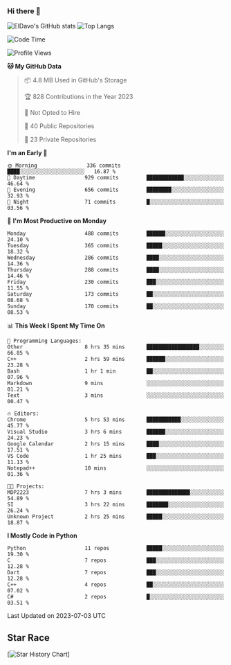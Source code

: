 ### Hi there 👋
![ElDavo's GitHub stats](https://github-readme-stats.vercel.app/api?username=ElDavoo&show_icons=true&theme=chartreuse-dark)
![Top Langs](https://github-readme-stats.vercel.app/api/top-langs/?username=ElDavoo&theme=chartreuse-dark&layout=compact)

<!--START_SECTION:waka-->
![Code Time](http://img.shields.io/badge/Code%20Time-101%20hrs%2017%20mins-blue)

![Profile Views](http://img.shields.io/badge/Profile%20Views-0-blue)

**🐱 My GitHub Data** 

> 📦 4.8 MB Used in GitHub's Storage 
 > 
> 🏆 828 Contributions in the Year 2023
 > 
> 🚫 Not Opted to Hire
 > 
> 📜 40 Public Repositories 
 > 
> 🔑 23 Private Repositories 
 > 
**I'm an Early 🐤** 

```text
🌞 Morning                336 commits         ████░░░░░░░░░░░░░░░░░░░░░   16.87 % 
🌆 Daytime                929 commits         ████████████░░░░░░░░░░░░░   46.64 % 
🌃 Evening                656 commits         ████████░░░░░░░░░░░░░░░░░   32.93 % 
🌙 Night                  71 commits          █░░░░░░░░░░░░░░░░░░░░░░░░   03.56 % 
```
📅 **I'm Most Productive on Monday** 

```text
Monday                   480 commits         ██████░░░░░░░░░░░░░░░░░░░   24.10 % 
Tuesday                  365 commits         █████░░░░░░░░░░░░░░░░░░░░   18.32 % 
Wednesday                286 commits         ████░░░░░░░░░░░░░░░░░░░░░   14.36 % 
Thursday                 288 commits         ████░░░░░░░░░░░░░░░░░░░░░   14.46 % 
Friday                   230 commits         ███░░░░░░░░░░░░░░░░░░░░░░   11.55 % 
Saturday                 173 commits         ██░░░░░░░░░░░░░░░░░░░░░░░   08.68 % 
Sunday                   170 commits         ██░░░░░░░░░░░░░░░░░░░░░░░   08.53 % 
```


📊 **This Week I Spent My Time On** 

```text
💬 Programming Languages: 
Other                    8 hrs 35 mins       █████████████████░░░░░░░░   66.85 % 
C++                      2 hrs 59 mins       ██████░░░░░░░░░░░░░░░░░░░   23.28 % 
Bash                     1 hr 1 min          ██░░░░░░░░░░░░░░░░░░░░░░░   07.96 % 
Markdown                 9 mins              ░░░░░░░░░░░░░░░░░░░░░░░░░   01.21 % 
Text                     3 mins              ░░░░░░░░░░░░░░░░░░░░░░░░░   00.47 % 

🔥 Editors: 
Chrome                   5 hrs 53 mins       ███████████░░░░░░░░░░░░░░   45.77 % 
Visual Studio            3 hrs 6 mins        ██████░░░░░░░░░░░░░░░░░░░   24.23 % 
Google Calendar          2 hrs 15 mins       ████░░░░░░░░░░░░░░░░░░░░░   17.51 % 
VS Code                  1 hr 25 mins        ███░░░░░░░░░░░░░░░░░░░░░░   11.13 % 
Notepad++                10 mins             ░░░░░░░░░░░░░░░░░░░░░░░░░   01.36 % 

🐱‍💻 Projects: 
MDP2223                  7 hrs 3 mins        ██████████████░░░░░░░░░░░   54.89 % 
SI                       3 hrs 22 mins       ███████░░░░░░░░░░░░░░░░░░   26.24 % 
Unknown Project          2 hrs 25 mins       █████░░░░░░░░░░░░░░░░░░░░   18.87 % 
```

**I Mostly Code in Python** 

```text
Python                   11 repos            █████░░░░░░░░░░░░░░░░░░░░   19.30 % 
C                        7 repos             ███░░░░░░░░░░░░░░░░░░░░░░   12.28 % 
Dart                     7 repos             ███░░░░░░░░░░░░░░░░░░░░░░   12.28 % 
C++                      4 repos             ██░░░░░░░░░░░░░░░░░░░░░░░   07.02 % 
C#                       2 repos             █░░░░░░░░░░░░░░░░░░░░░░░░   03.51 % 
```




 Last Updated on 2023-07-03 UTC
<!--END_SECTION:waka-->

## Star Race

[![Star History Chart](https://api.star-history.com/svg?repos=ElDavoo/WhatsApp-Crypt14-Crypt15-Decrypter,ElDavoo/TuringOS,EliteAndroidApps/WhatsApp-Crypt12-Decrypter,KnugiHK/Whatsapp-Chat-Exporter&type=Date)]
